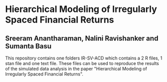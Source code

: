 # Hierarchical Modeling of Irregularly Spaced Financial Returns

## Sreeram Anantharaman, Nalini Ravishanker and Sumanta Basu

This repository contains one folders IR-SV-ACD which contains a 2 R files, 1 stan file and one text file. These files can be used to reproduce the results of the simulated data analysis in the paper "Hierarchical Modeling of Irregularly Spaced Financial Returns".
